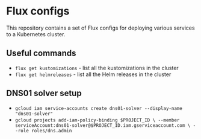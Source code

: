 # Flux configs

This repository contains a set of Flux configs for deploying various services to a Kubernetes cluster.

## Useful commands

- `flux get kustomizations` - list all the kustomizations in the cluster
- `flux get helmreleases` - list all the Helm releases in the cluster

## DNS01 solver setup

- `gcloud iam service-accounts create dns01-solver --display-name "dns01-solver"`
- `gcloud projects add-iam-policy-binding $PROJECT_ID \
  --member serviceAccount:dns01-solver@$PROJECT_ID.iam.gserviceaccount.com \
  --role roles/dns.admin`